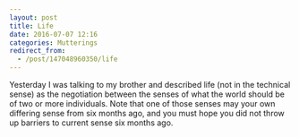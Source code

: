 ```yaml
---
layout: post
title: Life
date: 2016-07-07 12:16
categories: Mutterings
redirect_from:
  - /post/147048960350/life
---
```

Yesterday I was talking to my brother and described life (not in the technical sense) as the negotiation between the senses of what the world should be of two or more individuals. Note that one of those senses may your own differing sense from six months ago, and you must hope you did not throw up barriers to current sense six months ago.
